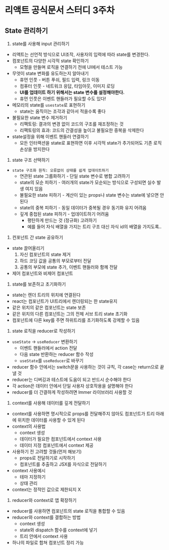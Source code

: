 # 리액트 공식문서 스터디 3주차

## State 관리하기

1. state를 사용해 input 관리하기
- 리액트는 선언적 방식으로 UI조작, 사용자의 입력에 따라 state를 변경한다.
- 컴포넌트의 다양한 시각적 state 확인하기
    - 모형을 만들며 로직을 연결하기 전에 UI에서 테스트 가능
- 무엇이 state 변화를 유도하는지 알아내기
    - 휴먼 인풋 - 버튼 푸쉬, 필드 입력, 링크 이동
    - 컴퓨터 인풋 - 네트워크 응답, 타임아웃, 이미지 로딩
    - **UI를 업데이트 하기 위해서는 state 변수를 설정해야한다.**
    - 휴먼 인풋은 이벤트 핸들러가 필요할 수도 있다!
- 메모리의 state를 `usestate`로 표현하기
    - state는 움직이는 조각과 같아서 적을수록 좋다
- 불필요한 state 변수 제거하기
    - 리팩토링: 결과의 변경 없이 코드의 구조를 재조정하는 것
    - 리팩토링의 효과: 코드의 간결성을 높이고 불필요한 중복을 삭제한다
- state설정을 위해 이벤트 핸들러 연결하기
    - 모든 인터랙션을 state로 표현하면 이후 시각적 state가 추가되어도 기존 로직 손상을 방지한다
1. state 구조 선택하기
- `state 구조화 원칙: 오류없이 상태를 쉽게 업데이트하기`
    - 연관된 state 그룹화하기 - 단일 state 변수로 병합 고려하기
    - state의 모순 피하기 - 여러개의 state가 모순되는 방식으로 구성되면 실수 발생 여지 있음
    - 불필요한 state 피하기 - 계산이 있는 props나 state 변수는 state에 넣으면 안된다
    - state의 중복 피하기 - 동일 데이터가 중복될 경우 동기화 유지 어려움
    - 깊게 중첩된 state 피하기 - 업데이트하기 어려움
        - 평탄하게 만드는 것 (정규화) 고려하기
        - 예를 들어 자식 배열을 가지는 트리 구조 대신 자식 id의 배열을 가지도록..
1. 컨포넌트 간 state 공유하기
- state 끌어올리기
    1. 자신 컴포넌트의 state 제거
    2. 하드 코딩 값을 공통의 부모로부터 전달
    3. 공통의 부모에 state 추가, 이벤트 핸들러와 함께 전달
- 제어 컴포넌트와 비제어 컴포넌트
1. state를 보존하고 초기화하기
- state는 렌더 트리의 위치에 연결된다
- react는 컴포넌트가 UI트리에서 렌더링되는 한 state유지
- 같은 위치의 같은 컴포넌트는 state 보존
- 같은 위치의 다른 컴포넌트는 그의 전체 서브 트리 state 초기화
- 컴포넌트에 다른 key를 주면 하위트리를 초기화하도록 강제할 수 있음
1. state 로직을 reducer로 작성하기
- `useState` → `useReducer` 변환하기
    - 이벤트 핸들러에서 action 전달
    - 다음 state 반환하는 reducer 함수 작성
    - `useState`를 `useReducer`로 바꾸기
- reducer 함수 안에서는 switch문을 사용하는 것이 규칙, 각 case는 return으로 끝낼 것
- reducer는 디버깅과 테스트에 도움이 되고 반드시 순수해야 한다
- 각 action은 데이터 안에서 단일 사용자 상호작용을 설명해야 한다
- reducer를 더 간결하게 작성하려면 lmmer 라이브러리 사용할 것
1. context를 사용해 데이터를 깊게 전달하기 
- context를 사용하면 명시적으로 props를 전달해주지 않아도 컴포넌트가 트리 아래에 위치한 데이터를 사용할 수 있게 된다
- context의 사용법
    - context 생성
    - 데이터가 필요한 컴포넌트에서 context 사용
    - 데이터 지정 컴포넌트에서 context 제공
- 사용하기 전 고려할 것들(먼저 해보기)
    - props로 전달하기로 시작하기
    - 컴포넌트를 추출하고 JSX를 자식으로 전달하기
- context 사용예시
    - 테마 지정하기
    - 상태 관리
- context는 정적인 값으로 제한되지 X
1. reducer와 context로 앱 확장하기
- reducer를 사용하면 컴포넌트의 state 로직을 통합할 수 있음
- reducer와 context를 결합하는 방법
    - context 생성
    - state와 dispatch 함수를 context에 넣기
    - 트리 안에서 context 사용
- 하나의 파일로 합쳐 컴포넌트 정리 가능
